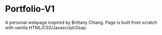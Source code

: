 # Portfolio-V1
A personal webpage inspired by Brittany Chiang. Page is built from scratch with vanilla HTML/CSS/Javascript/Gsap.
